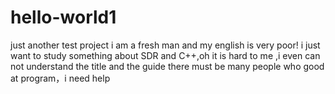# hello-world1
just another test project
i am a fresh man and my english is very poor! i just want to study something about SDR and C++,oh it is hard to me ,i even can not understand the title and the guide there must be many people who good at program，i need help
